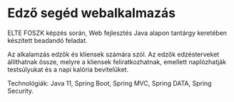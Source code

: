 # Edző segéd webalkalmazás
ELTE FOSZK képzés során, Web fejlesztés Java alapon tantárgy keretében készített beadandó feladat.

Az alkalamzás edzők és kliensek számára szól. Az edzők edzésterveket állíthatnak össze, melyre a kliensek feliratkozhatnak, emellett naplózhatják testsúlyukat és a napi kalória bevitelüket.

Technológiák: Java 11, Spring Boot, Spring MVC, Spring DATA, Spring Security.
